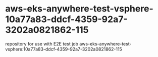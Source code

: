 # aws-eks-anywhere-test-vsphere-10a77a83-ddcf-4359-92a7-3202a0821862-115
repository for use with E2E test job aws-eks-anywhere-test-vsphere:10a77a83-ddcf-4359-92a7-3202a0821862-115
